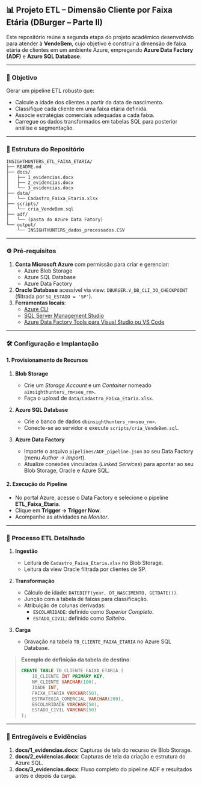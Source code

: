## 📊 Projeto ETL – Dimensão Cliente por Faixa Etária (DBurger – Parte II)

Este repositório reúne a segunda etapa do projeto acadêmico desenvolvido para atender à **VendeBem**, cujo objetivo é construir a dimensão de faixa etária de clientes em um ambiente Azure, empregando **Azure Data Factory (ADF)** e **Azure SQL Database**.

---

### 🎯 Objetivo
Gerar um pipeline ETL robusto que:

- Calcule a idade dos clientes a partir da data de nascimento.
- Classifique cada cliente em uma faixa etária definida.
- Associe estratégias comerciais adequadas a cada faixa.
- Carregue os dados transformados em tabelas SQL para posterior análise e segmentação.

---

### 📝 Estrutura do Repositório

```plaintext
INSIGHTHUNTERS_ETL_FAIXA_ETARIA/
├── README.md
├── docs/
│   ├── 1_evidencias.docx       
│   ├── 2_evidencias.docx       
│   └── 3_evidencias.docx       
├── data/
│   └── Cadastro_Faixa_Etaria.xlsx  
├── scripts/
│   └── cria_VendeBem.sql       
├── adf/
│   └── (pasta do Azure Data Fatory)     
└── output/         
    └── INSIGHTHUNTERS_dados_processados.CSV          
```

---

### ⚙️ Pré-requisitos

1. **Conta Microsoft Azure** com permissão para criar e gerenciar:
   - Azure Blob Storage
   - Azure SQL Database
   - Azure Data Factory
2. **Oracle Database** acessível via view: `DBURGER.V_DB_CLI_3O_CHECKPOINT` (filtrada por `SG_ESTADO = 'SP'`).
3. **Ferramentas locais**:
   - [Azure CLI](https://docs.microsoft.com/cli/azure/install-azure-cli)
   - [SQL Server Management Studio](https://docs.microsoft.com/sql/ssms/download-sql-server-management-studio-ssms)
   - [Azure Data Factory Tools para Visual Studio ou VS Code](https://learn.microsoft.com/azure/data-factory/quickstart-create-data-factory-portal)

---

### 🛠️ Configuração e Implantação

#### 1. Provisionamento de Recursos

1. **Blob Storage**
   - Crie um *Storage Account* e um *Container* nomeado `ainsighthunters_rm<seu_rm>`.
   - Faça o upload de `data/Cadastro_Faixa_Etaria.xlsx`.

2. **Azure SQL Database**
   - Crie o banco de dados `dbinsighthunters_rm<seu_rm>`.
   - Conecte-se ao servidor e execute `scripts/cria_VendeBem.sql`.

3. **Azure Data Factory**
   - Importe o arquivo `pipelines/ADF_pipeline.json` ao seu Data Factory (menu *Author -> Import*).
   - Atualize conexões vinculadas (*Linked Services*) para apontar ao seu Blob Storage, Oracle e Azure SQL.

#### 2. Execução do Pipeline

- No portal Azure, acesse o Data Factory e selecione o pipeline **ETL_Faixa_Etaria**.
- Clique em **Trigger -> Trigger Now**.
- Acompanhe as atividades na *Monitor*.

---

### 🔄 Processo ETL Detalhado

1. **Ingestão**
   - Leitura de `Cadastro_Faixa_Etaria.xlsx` no Blob Storage.
   - Leitura da view Oracle filtrada por clientes de SP.

2. **Transformação**
   - Cálculo de idade: `DATEDIFF(year, DT_NASCIMENTO, GETDATE())`.
   - Junção com a tabela de faixas para classificação.
   - Atribuição de colunas derivadas:
     - `ESCOLARIDADE`: definido como *Superior Completo*.
     - `ESTADO_CIVIL`: definido como *Solteiro*.

3. **Carga**
   - Gravação na tabela `TB_CLIENTE_FAIXA_ETARIA` no Azure SQL Database.

> **Exemplo de definição da tabela de destino**:
>
> ```sql
> CREATE TABLE TB_CLIENTE_FAIXA_ETARIA (
>     ID_CLIENTE INT PRIMARY KEY,
>     NM_CLIENTE VARCHAR(100),
>     IDADE INT,
>     FAIXA_ETARIA VARCHAR(50),
>     ESTRATEGIA_COMERCIAL VARCHAR(200),
>     ESCOLARIDADE VARCHAR(50),
>     ESTADO_CIVIL VARCHAR(50)
> );
> ```

---

### 📂 Entregáveis e Evidências

1. **docs/1_evidencias.docx**: Capturas de tela do recurso de Blob Storage.
2. **docs/2_evidencias.docx**: Capturas de tela da criação e estrutura do Azure SQL.
3. **docs/3_evidencias.docx**: Fluxo completo do pipeline ADF e resultados antes e depois da carga.
